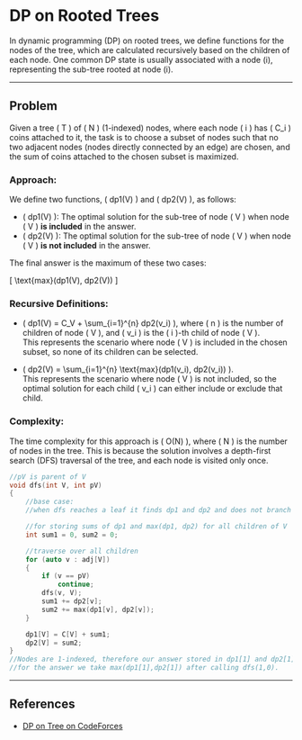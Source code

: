 # DP on Rooted Trees

In dynamic programming (DP) on rooted trees, we define functions for the nodes of the tree, which are calculated recursively based on the children of each node. One common DP state is usually associated with a node \(i\), representing the sub-tree rooted at node \(i\).

---

## Problem

Given a tree \( T \) of \( N \) (1-indexed) nodes, where each node \( i \) has \( C_i \) coins attached to it, the task is to choose a subset of nodes such that no two adjacent nodes (nodes directly connected by an edge) are chosen, and the sum of coins attached to the chosen subset is maximized.

### Approach:

We define two functions, \( dp1(V) \) and \( dp2(V) \), as follows:

- \( dp1(V) \): The optimal solution for the sub-tree of node \( V \) when node \( V \) **is included** in the answer.
- \( dp2(V) \): The optimal solution for the sub-tree of node \( V \) when node \( V \) **is not included** in the answer.

The final answer is the maximum of these two cases:

\[
\text{max}(dp1(V), dp2(V))
\]

### Recursive Definitions:

- \( dp1(V) = C_V + \sum_{i=1}^{n} dp2(v_i) \), where \( n \) is the number of children of node \( V \), and \( v_i \) is the \( i \)-th child of node \( V \).  
  This represents the scenario where node \( V \) is included in the chosen subset, so none of its children can be selected.

- \( dp2(V) = \sum_{i=1}^{n} \text{max}(dp1(v_i), dp2(v_i)) \).  
  This represents the scenario where node \( V \) is not included, so the optimal solution for each child \( v_i \) can either include or exclude that child.

### Complexity:

The time complexity for this approach is \( O(N) \), where \( N \) is the number of nodes in the tree. This is because the solution involves a depth-first search (DFS) traversal of the tree, and each node is visited only once.

```cpp
//pV is parent of V
void dfs(int V, int pV)
{
    //base case:
    //when dfs reaches a leaf it finds dp1 and dp2 and does not branch again.

    //for storing sums of dp1 and max(dp1, dp2) for all children of V
    int sum1 = 0, sum2 = 0;

    //traverse over all children
    for (auto v : adj[V])
    {
        if (v == pV)
            continue;
        dfs(v, V);
        sum1 += dp2[v];
        sum2 += max(dp1[v], dp2[v]);
    }

    dp1[V] = C[V] + sum1;
    dp2[V] = sum2;
}
//Nodes are 1-indexed, therefore our answer stored in dp1[1] and dp2[1]
//for the answer we take max(dp1[1],dp2[1]) after calling dfs(1,0).
```

---

## References

- [DP on Tree on CodeForces](https://codeforces.com/blog/entry/20935)